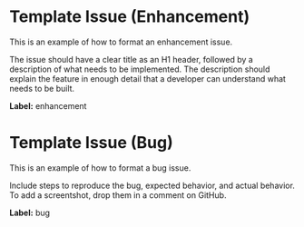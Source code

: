 # Template Issue (Enhancement)

This is an example of how to format an enhancement issue. 

The issue should have a clear title as an H1 header, followed by a description of what needs to be implemented. The description should explain the feature in enough detail that a developer can understand what needs to be built.

**Label:** enhancement

# Template Issue (Bug)

This is an example of how to format a bug issue.

Include steps to reproduce the bug, expected behavior, and actual behavior. To add a screentshot, drop them in a comment on GitHub.

**Label:** bug
